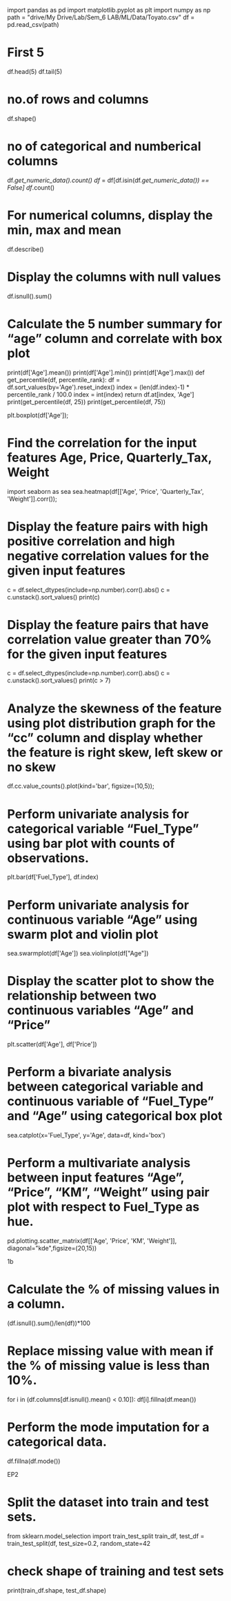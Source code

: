 import pandas as pd
import matplotlib.pyplot as plt
import numpy as np
path = "drive/My Drive/Lab/Sem_6 LAB/ML/Data/Toyato.csv"
df = pd.read_csv(path)

# First 5
df.head(5)
df.tail(5)

# no.of rows and columns
df.shape()

# no of categorical and numberical columns
df._get_numeric_data().count()
df_ = df[df.isin(df._get_numeric_data()) == False]
df_.count()

# For numerical columns, display the min, max and mean
df.describe()

# Display the columns with null values
df.isnull().sum()

# Calculate the 5 number summary for “age” column and correlate with box plot
print(df['Age'].mean())
print(df['Age'].min())
print(df['Age'].max())
def get_percentile(df, percentile_rank):
    df = df.sort_values(by='Age').reset_index()
    index = (len(df.index)-1) * percentile_rank / 100.0
    index = int(index)
    return df.at[index, 'Age']
print(get_percentile(df, 25))
print(get_percentile(df, 75))

plt.boxplot(df['Age']);

# Find the correlation for the input features Age, Price, Quarterly_Tax, Weight
import seaborn as sea
sea.heatmap(df[['Age', 'Price', 'Quarterly_Tax', 'Weight']].corr());

# Display the feature pairs with high positive correlation and high negative correlation values for the given input features
c = df.select_dtypes(include=np.number).corr().abs()
c = c.unstack().sort_values()
print(c)

# Display the feature pairs that have correlation value greater than 70% for the given input features
c = df.select_dtypes(include=np.number).corr().abs()
c = c.unstack().sort_values()
print(c > 7)

# Analyze the skewness of the feature using plot distribution graph for the “cc” column and display whether the feature is right skew, left skew or no skew
df.cc.value_counts().plot(kind='bar', figsize=(10,5));

# Perform univariate analysis for categorical variable “Fuel_Type” using bar plot with counts of observations.
plt.bar(df['Fuel_Type'], df.index)

# Perform univariate analysis for continuous variable “Age” using swarm plot and violin plot
sea.swarmplot(df['Age'])
sea.violinplot(df["Age"])

# Display the scatter plot to show the relationship between two continuous variables “Age” and “Price”
plt.scatter(df['Age'], df['Price'])

# Perform a bivariate analysis between categorical variable and continuous variable of “Fuel_Type” and “Age” using categorical box plot
sea.catplot(x='Fuel_Type', y='Age', data=df, kind='box')

# Perform a multivariate analysis between input features “Age”, “Price”, “KM”, “Weight” using pair plot with respect to Fuel_Type as hue.
pd.plotting.scatter_matrix(df[['Age', 'Price', 'KM', 'Weight']], diagonal="kde",figsize=(20,15))

1b
# Calculate the % of missing values in a column.
(df.isnull().sum()/len(df))*100

# Replace missing value with mean if the % of missing value is less than 10%.
for i in (df.columns[df.isnull().mean() < 0.10]): 
  df[i].fillna(df.mean())

# Perform the mode imputation for a categorical data.
df.fillna(df.mode())

EP2 
#  Split the dataset into train and test sets.
from sklearn.model_selection import train_test_split
train_df, test_df = train_test_split(df, test_size=0.2, random_state=42

#  check shape of training and test sets
print(train_df.shape, test_df.shape)
